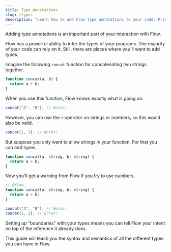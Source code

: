 ```yaml
---
title: Type Annotations
slug: /types
description: "Learn how to add Flow type annotations to your code: Primitives, Objects, Functions, Classes, and more."
---
```


Adding type annotations is an important part of your interaction with Flow.

Flow has a powerful ability to infer the types of your programs. The majority
of your code can rely on it. Still, there are places where you'll want to add
types.

Imagine the following `concat` function for concatenating two strings together.

```js
function concat(a, b) {
  return a + b;
}
```

When you use this function, Flow knows exactly what is going on.

```js
concat("A", "B"); // Works!
```

However, you can use the `+` operator on strings or numbers, so this would also
be valid.

```js
concat(1, 2); // Works!
```

But suppose you only want to allow strings in your function. For that you can
add types.

```js
function concat(a: string, b: string) {
  return a + b;
}
```

Now you'll get a warning from Flow if you try to use numbers.

```js flow-check
// @flow
function concat(a: string, b: string) {
  return a + b;
}

concat("A", "B"); // Works!
concat(1, 2); // Error!
```

Setting up "boundaries" with your types means you can tell Flow your intent on
top of the inference it already does.

This guide will teach you the syntax and semantics of all the different types
you can have in Flow.
